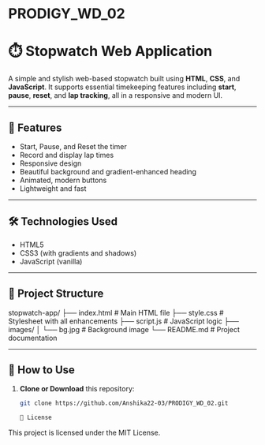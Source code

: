 # PRODIGY_WD_02
# ⏱️ Stopwatch Web Application

A simple and stylish web-based stopwatch built using **HTML**, **CSS**, and **JavaScript**. It supports essential timekeeping features including **start**, **pause**, **reset**, and **lap tracking**, all in a responsive and modern UI.

---

## 🚀 Features

- Start, Pause, and Reset the timer
- Record and display lap times
- Responsive design
- Beautiful background and gradient-enhanced heading
- Animated, modern buttons
- Lightweight and fast

---

## 🛠️ Technologies Used

- HTML5
- CSS3 (with gradients and shadows)
- JavaScript (vanilla)

---

## 📁 Project Structure

stopwatch-app/
├── index.html # Main HTML file
├── style.css # Stylesheet with all enhancements
├── script.js # JavaScript logic
├── images/
│ └── bg.jpg # Background image
└── README.md # Project documentation


---

## 🔧 How to Use

1. **Clone or Download** this repository:
   ```bash
   git clone https://github.com/Anshika22-03/PRODIGY_WD_02.git
   
   📄 License
This project is licensed under the MIT License.


